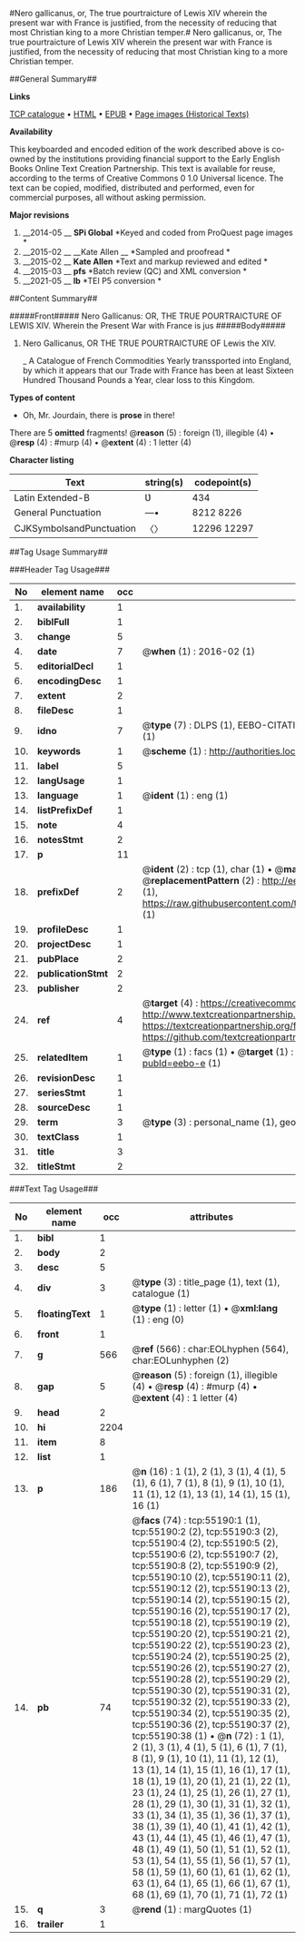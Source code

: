 #Nero gallicanus, or, The true pourtraicture of Lewis XIV wherein the present war with France is justified, from the necessity of reducing that most Christian king to a more Christian temper.#
Nero gallicanus, or, The true pourtraicture of Lewis XIV wherein the present war with France is justified, from the necessity of reducing that most Christian king to a more Christian temper.

##General Summary##

**Links**

[TCP catalogue](http://www.ota.ox.ac.uk/tcp/)  • 
[HTML](http://tei.it.ox.ac.uk/tcp/Texts-HTML/free/A52/A52797.html)  • 
[EPUB](http://tei.it.ox.ac.uk/tcp/Texts-EPUB/free/A52/A52797.epub) • 
[Page images (Historical Texts)](https://historicaltexts.jisc.ac.uk/eebo-12157842e)

**Availability**

This keyboarded and encoded edition of the work described above is co-owned by the
    institutions providing financial support to the Early English Books Online Text Creation
    Partnership. This text is available for reuse, according to the terms of  Creative Commons 0 1.0 Universal
    licence. The text can be copied, modified, distributed and performed, even for commercial
    purposes, all without asking permission.

**Major revisions**

1. __2014-05 __ __SPi Global__ *Keyed and coded from ProQuest page images *
1. __2015-02 __ __Kate Allen __ *Sampled and proofread *
1. __2015-02 __ __Kate Allen__ *Text and markup reviewed and edited *
1. __2015-03 __ __pfs__ *Batch review (QC) and XML conversion *
1. __2021-05 __ __lb__ *TEI P5 conversion *

##Content Summary##

#####Front#####
Nero Gallicanus: OR, THE TRUE POURTRAICTURE OF LEWIS XIV. Wherein the Present War with France is jus
#####Body#####

1. Nero Gallicanus, OR THE TRUE POURTRAICTURE OF Lewis the XIV.

    _ A Catalogue of French Commodities Yearly transsported into England, by which it appears that our Trade with France has been at least Sixteen Hundred Thousand Pounds a Year, clear loss to this Kingdom.

**Types of content**

  * Oh, Mr. Jourdain, there is **prose** in there!

There are 5 **omitted** fragments! 
 @__reason__ (5) : foreign (1), illegible (4)  •  @__resp__ (4) : #murp (4)  •  @__extent__ (4) : 1 letter (4)

**Character listing**


|Text|string(s)|codepoint(s)|
|---|---|---|
|Latin Extended-B|Ʋ|434|
|General Punctuation|—•|8212 8226|
|CJKSymbolsandPunctuation|〈〉|12296 12297|

##Tag Usage Summary##

###Header Tag Usage###

|No|element name|occ|attributes|
|---|---|---|---|
|1.|__availability__|1||
|2.|__biblFull__|1||
|3.|__change__|5||
|4.|__date__|7| @__when__ (1) : 2016-02 (1)|
|5.|__editorialDecl__|1||
|6.|__encodingDesc__|1||
|7.|__extent__|2||
|8.|__fileDesc__|1||
|9.|__idno__|7| @__type__ (7) : DLPS (1), EEBO-CITATION (1), VID (1), EEBO-PROQUEST (1), STC (2), OCLC (1)|
|10.|__keywords__|1| @__scheme__ (1) : http://authorities.loc.gov/ (1)|
|11.|__label__|5||
|12.|__langUsage__|1||
|13.|__language__|1| @__ident__ (1) : eng (1)|
|14.|__listPrefixDef__|1||
|15.|__note__|4||
|16.|__notesStmt__|2||
|17.|__p__|11||
|18.|__prefixDef__|2| @__ident__ (2) : tcp (1), char (1)  •  @__matchPattern__ (2) : ([0-9\-]+):([0-9IVX]+) (1), (.+) (1)  •  @__replacementPattern__ (2) : http://eebo.chadwyck.com/downloadtiff?vid=$1&page=$2 (1), https://raw.githubusercontent.com/textcreationpartnership/Texts/master/tcpchars.xml#$1 (1)|
|19.|__profileDesc__|1||
|20.|__projectDesc__|1||
|21.|__pubPlace__|2||
|22.|__publicationStmt__|2||
|23.|__publisher__|2||
|24.|__ref__|4| @__target__ (4) : https://creativecommons.org/publicdomain/zero/1.0/ (1), http://www.textcreationpartnership.org/docs/. (1), https://textcreationpartnership.org/faq/#faq05 (1), https://github.com/textcreationpartnership (1)|
|25.|__relatedItem__|1| @__type__ (1) : facs (1)  •  @__target__ (1) : https://data.historicaltexts.jisc.ac.uk/view?pubId=eebo-e (1)|
|26.|__revisionDesc__|1||
|27.|__seriesStmt__|1||
|28.|__sourceDesc__|1||
|29.|__term__|3| @__type__ (3) : personal_name (1), geographic_name (2)|
|30.|__textClass__|1||
|31.|__title__|3||
|32.|__titleStmt__|2||


###Text Tag Usage###

|No|element name|occ|attributes|
|---|---|---|---|
|1.|__bibl__|1||
|2.|__body__|2||
|3.|__desc__|5||
|4.|__div__|3| @__type__ (3) : title_page (1), text (1), catalogue (1)|
|5.|__floatingText__|1| @__type__ (1) : letter (1)  •  @__xml:lang__ (1) : eng (0)|
|6.|__front__|1||
|7.|__g__|566| @__ref__ (566) : char:EOLhyphen (564), char:EOLunhyphen (2)|
|8.|__gap__|5| @__reason__ (5) : foreign (1), illegible (4)  •  @__resp__ (4) : #murp (4)  •  @__extent__ (4) : 1 letter (4)|
|9.|__head__|2||
|10.|__hi__|2204||
|11.|__item__|8||
|12.|__list__|1||
|13.|__p__|186| @__n__ (16) : 1 (1), 2 (1), 3 (1), 4 (1), 5 (1), 6 (1), 7 (1), 8 (1), 9 (1), 10 (1), 11 (1), 12 (1), 13 (1), 14 (1), 15 (1), 16 (1)|
|14.|__pb__|74| @__facs__ (74) : tcp:55190:1 (1), tcp:55190:2 (2), tcp:55190:3 (2), tcp:55190:4 (2), tcp:55190:5 (2), tcp:55190:6 (2), tcp:55190:7 (2), tcp:55190:8 (2), tcp:55190:9 (2), tcp:55190:10 (2), tcp:55190:11 (2), tcp:55190:12 (2), tcp:55190:13 (2), tcp:55190:14 (2), tcp:55190:15 (2), tcp:55190:16 (2), tcp:55190:17 (2), tcp:55190:18 (2), tcp:55190:19 (2), tcp:55190:20 (2), tcp:55190:21 (2), tcp:55190:22 (2), tcp:55190:23 (2), tcp:55190:24 (2), tcp:55190:25 (2), tcp:55190:26 (2), tcp:55190:27 (2), tcp:55190:28 (2), tcp:55190:29 (2), tcp:55190:30 (2), tcp:55190:31 (2), tcp:55190:32 (2), tcp:55190:33 (2), tcp:55190:34 (2), tcp:55190:35 (2), tcp:55190:36 (2), tcp:55190:37 (2), tcp:55190:38 (1)  •  @__n__ (72) : 1 (1), 2 (1), 3 (1), 4 (1), 5 (1), 6 (1), 7 (1), 8 (1), 9 (1), 10 (1), 11 (1), 12 (1), 13 (1), 14 (1), 15 (1), 16 (1), 17 (1), 18 (1), 19 (1), 20 (1), 21 (1), 22 (1), 23 (1), 24 (1), 25 (1), 26 (1), 27 (1), 28 (1), 29 (1), 30 (1), 31 (1), 32 (1), 33 (1), 34 (1), 35 (1), 36 (1), 37 (1), 38 (1), 39 (1), 40 (1), 41 (1), 42 (1), 43 (1), 44 (1), 45 (1), 46 (1), 47 (1), 48 (1), 49 (1), 50 (1), 51 (1), 52 (1), 53 (1), 54 (1), 55 (1), 56 (1), 57 (1), 58 (1), 59 (1), 60 (1), 61 (1), 62 (1), 63 (1), 64 (1), 65 (1), 66 (1), 67 (1), 68 (1), 69 (1), 70 (1), 71 (1), 72 (1)|
|15.|__q__|3| @__rend__ (1) : margQuotes (1)|
|16.|__trailer__|1||
